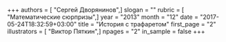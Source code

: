 +++
authors = [ "Сергей Дворянинов",]
slogan = ""
rubric = [ "Математические сюрпризы",]
year = "2013"
month = "12"
date = "2017-05-24T18:32:59+03:00"
title = "История с трафаретом"
first_page = "2"
illustrators = [ "Виктор Пяткин",]
npages = "2"
in_sample = false
+++
